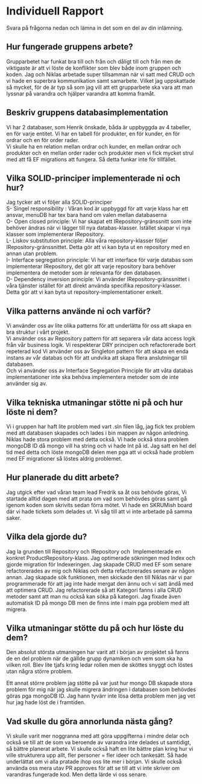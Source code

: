 # Individuell Rapport

Svara på frågorna nedan och lämna in det som en del av din inlämning.

## Hur fungerade gruppens arbete?
Grupparbetet har funkat bra till och från och dåligt till och från men de viktigaste är att vi löste de konflikter som blev både inom gruppen och koden. Jag och Niklas arbetade super tillsamman när vi satt med CRUD och vi hade en superbra kommunikation samt samarbete. Vilket jag uppskattade så mycket, för de är typ så som jag vill att ett grupparbete ska vara att man lyssnar på varandra och hjälper varandra att komma framåt.

## Beskriv gruppens databasimplementation
Vi har 2 databaser, som Henrik önskade,  båda är uppbyggda av 4 tabeller, en för varje entitet. Vi har en tabell för produkter, en för kunder, en för ordrar och en för order rader.   
Vi skulle ha en relation mellan ordrar och kunder, en mellan ordrar och produkter och en mellan order rader och produkter men vi fick mycket strul med att få EF migrations att fungera.  Så detta funkar inte för tillfället.

## Vilka SOLID-principer implementerade ni och hur?
Jag tycker att vi följer alla SOLID-principer  
S- Singel responsibility : Våran kod är uppbyggd för att varje klass har ett ansvar, menuDB har tex bara hand om valen mellan databaserna  
O- Open closed principle: Vi har skapat ett IRepository<T>-gränssnitt som inte behöver ändras när vi lägger till nya databas-klasser. Istället skapar vi nya klasser som implementerar IRepository<T>.  
L- Liskov substitution principle: Alla våra repository-klasser följer IRepository<T>-gränssnittet. Detta gör att vi kan byta ut en repository med en annan utan problem.  
I- Interface segregation principle: Vi har ett interface för varje databas som implementerar IRepository, det gör att varje repository bara behöver implementera de metoder som är relevanta för den databasen.  
D- Dependency inversion principle: Vi använder IRepository<T>-gränssnittet i våra tjänster istället för att direkt använda specifika repository-klasser. Detta gör att vi kan byta ut repository-implementationer enkelt.

## Vilka patterns använde ni och varför?
Vi använder oss av lite olika patterns för att underlätta för oss att skapa en bra struktur i vårt projekt.   
Vi använder oss av Repository pattern för att separera vår data access logik från vår business logik. Vi respekterar DRY principen och refactorerade bort repeterad kod
Vi använder oss av Singleton pattern för att skapa en enda instans av vår databas och för att undvika att skapa flera anslutningar till databasen.  
Och vi använder oss av Interface Segregation Principle för att våta databas implementationer inte ska behöva implementera metoder som de inte använder sig av.


## Vilka tekniska utmaningar stötte ni på och hur löste ni dem?
Vi i gruppen har haft lite problem med vart .sln filen låg, jag fick tex problem med att databasen skapades och lades i bin mappen av någon anledning. Niklas hade stora problem med detta också.
Vi hade också stora problem mongoDB ID då mongo vill ha string och vi hade Int på id.
Jag satt en hel del tid med detta och löste mongoDB delen men pga att vi också hade problem med EF migrationer så löstes aldrig problemet.

## Hur planerade du ditt arbete?
Jag utgick efter vad våran team lead Fredrik sa åt oss behövde göras, Vi startade alltid dagen med att prata om vad som behövdes göras samt gå igenom koden som skrivits sedan förra mötet.
Vi hade en SKRUMish board där vi hade tickets som delades ut. Vi såg till att vi inte arbetade på samma saker.

## Vilka dela gjorde du?
Jag la grunden till Repository och IRepository<T> och  Implementerade en konkret ProductRepository-klass.
Jag optimerade sökningen med Index och gjorde migration för Indexeringen.
Jag skapade CRUD med EF som senare refactorerades av mig och Niklas och detta refactorerades senare av någon annan.
Jag skapade sök funktionen, men skickade den till Niklas när vi par programmerade för att jag inte hade mergat den ännu och vi satt ändå med att optimera CRUD.
Jag refactorerade så att Kategori fanns i alla CRUD metoder samt att man nu också kan söka på kategori.
Jag fixade även automatisk ID på mongo DB men de finns inte i main pga problem med att migrera.

## Vilka utmaningar stötte du på och hur löste du dem?
Den absolut största utmaningen har varit att i början av projektet så fanns de en del problem när de gällde grupp dynamiken och vem som ska ha vilken roll. Blev lite tjafs kring ledar rollen men de sköttes snyggt och löstes utan några större problem.

Ett annat större problem jag stötte på var just hur mongo DB skapade stora problem för mig när jag skulle migrera ändringen i databasen som behövdes göras pga mongoDB ID.
Jag hann tyvärr inte lösa detta problem men jag vet hur jag hade löst de i framtiden.

## Vad skulle du göra annorlunda nästa gång?
Vi skulle varit mer noggranna med att göra uppgifterna i mindre delar och också se till att de som va beroende av varandra inte delades ut samtidigt, så bättre planerat arbete.
Vi skulle också haft en lite bättre plan kring hur vi ville strukturera upp allt, fler personer = fler ideer och tankesätt. Så hade underlättat om vi alla pratade ihop oss lite mer i början.
Vi skulle också använda oss mera utav PR approves  för att se till att vi inte skriver om varandras fungerade kod. Men detta lärde vi oss senare.